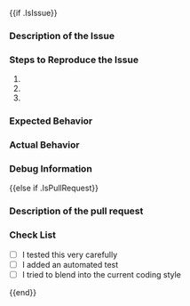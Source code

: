{{if .IsIssue}}
<!-- This is a generic template and may not be applicable in all cases -->
<!-- Try to follow it when possible -->
### Description of the Issue
<!-- Provide a detailed description of the issue -->

### Steps to Reproduce the Issue
<!-- Set of steps to reproduce this issue -->
1. 
2. 
3. 

### Expected Behavior
<!-- What did you expect to happen -->

### Actual Behavior
<!-- What actually happend -->

### Debug Information
<!-- Please specify the version you are using -->

<!-- Screen-shots and other information are welcome! -->

{{else if .IsPullRequest}}
<!-- This is a generic template and may not be applicable in all cases -->
<!-- Try to follow it when possible -->
### Description of the pull request
<!-- Provide a detailed description of what you did and what is the purpose of this PR -->

### Check List
<!-- Check the items that are true -->

- [ ] I tested this very carefully
- [ ] I added an automated test
- [ ] I tried to blend into the current coding style

{{end}}